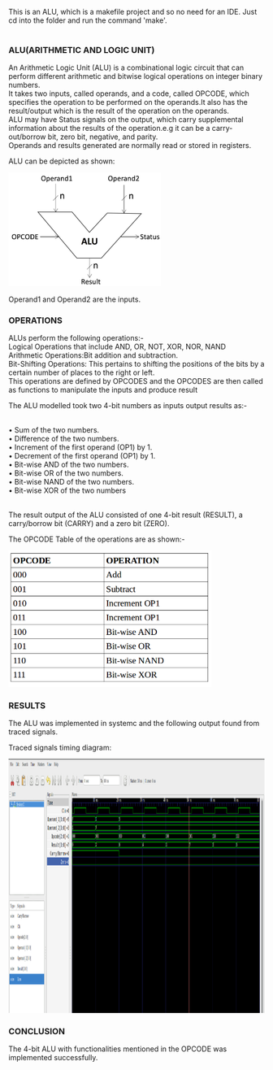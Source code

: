 This is an ALU, which is a makefile project and so no need for an IDE. 
Just cd into the folder and run the command 'make'.<br><br>

### ALU(ARITHMETIC AND LOGIC UNIT)

An Arithmetic Logic Unit (ALU) is a combinational logic circuit that can perform different arithmetic and bitwise logical operations on integer binary numbers.<br>
It takes two inputs, called operands, and a code, called OPCODE, which specifies the operation to be performed on the operands.It also has the result/output which is the result of the operation on the operands.<br>
ALU may have Status signals on the output, which carry supplemental information about the results of the operation.e.g it can be a carry-out/borrow bit, zero bit, negative, and parity.<br>
Operands and results generated are normally read or stored in registers.<br>

ALU can be depicted as shown:
<p align="left">
  <img src="img/ALU.jpeg" width="300"/>
</p>

Operand1 and Operand2 are the inputs.

### OPERATIONS

ALUs perform the following operations:-<br>
Logical Operations that include AND, OR, NOT, XOR, NOR, NAND <br>
Arithmetic Operations:Bit addition and subtraction.<br>
Bit-Shifting Operations: This pertains to shifting the positions of the bits by a certain number of places to the right or left.<br>
This operations are defined by OPCODES and the OPCODES are then called as functions to manipulate the inputs and produce result <br>

The ALU modelled took two 4-bit numbers as inputs output results as:-<br><br>

• Sum of the two numbers.<br>
• Difference of the two numbers.<br>
• Increment of the first operand (OP1) by 1.<br>
• Decrement of the first operand (OP1) by 1.<br>
• Bit-wise AND of the two numbers.<br>
• Bit-wise OR of the two numbers.<br>
• Bit-wise NAND of the two numbers.<br>
• Bit-wise XOR of the two numbers<br><br>

The result output of the ALU consisted of one 4-bit result (RESULT), a carry/borrow bit (CARRY) and a zero bit (ZERO).<br>

The OPCODE Table of the operations are as shown:-<br>

<p align="left">
  <img src="img/OPCODETable.jpeg" width="400"/>
</p>

### RESULTS

The ALU was implemented in systemc and the following output found from traced signals.<br>

Traced signals timing diagram:
<p align="left">
  <img src="img/timing_diagram.png" height="500"/>
<p>

### CONCLUSION
The 4-bit ALU with functionalities mentioned in the OPCODE was implemented successfully.

